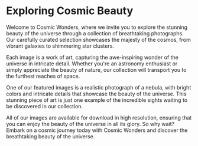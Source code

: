 <!--font:Montserrat-->

# Exploring Cosmic Beauty

Welcome to Cosmic Wonders, where we invite you to explore the stunning beauty of the universe through a collection of breathtaking photographs. Our carefully curated selection showcases the majesty of the cosmos, from vibrant galaxies to shimmering star clusters.

Each image is a work of art, capturing the awe-inspiring wonder of the universe in intricate detail. Whether you're an astronomy enthusiast or simply appreciate the beauty of nature, our collection will transport you to the furthest reaches of space.

One of our featured images is a realistic photograph of a nebula, with bright colors and intricate details that showcase the beauty of the universe. This stunning piece of art is just one example of the incredible sights waiting to be discovered in our collection.

All of our images are available for download in high resolution, ensuring that you can enjoy the beauty of the universe in all its glory. So why wait? Embark on a cosmic journey today with Cosmic Wonders and discover the breathtaking beauty of the universe.

<!--

Write me markdown content of website with wallpaper:

"A realistic photograph of a nebula, with bright colors and intricate details that showcase the beauty of the universe."

The header of the page should not be copy of the text but rather a real content of the website which is using this wallpaper.


---


# Cosmic Beauty - Explore the Wonders of the Universe

Welcome to Cosmic Beauty, where we showcase the stunning beauty of the universe through breathtaking photography. Our featured wallpaper is a realistic photograph of a nebula, with bright colors and intricate details that capture the awe-inspiring wonder of the cosmos.

Whether you're an astronomy enthusiast or simply appreciate the beauty of nature, our collection of wallpapers will transport you to the furthest reaches of space. From vibrant galaxies to shimmering star clusters, each image is carefully selected to highlight the majesty of the universe.

So why settle for a boring desktop background when you can have a stunning piece of art that inspires and captivates? Download our high-quality wallpapers today and experience the cosmic beauty of the universe in all its glory.


---


Heading is too long, rewrite whole content.


---


# Discover the Beauty of the Universe with Cosmic Wallpapers

Welcome to Cosmic Wallpapers, where we showcase the stunning beauty of the universe through breathtaking photography. Our collection features a variety of high-quality wallpapers that capture the awe-inspiring wonder of the cosmos.

One of our featured wallpapers is a realistic photograph of a nebula, with bright colors and intricate details that showcase the beauty of the universe. Whether you're an astronomy enthusiast or simply appreciate the beauty of nature, our wallpapers will transport you to the furthest reaches of space.

From vibrant galaxies to shimmering star clusters, each image is carefully selected to highlight the majesty of the universe. So why settle for a boring desktop background when you can have a stunning piece of art that inspires and captivates?

All of our wallpapers are available for download in high resolution, ensuring that you can enjoy the beauty of the universe in all its glory. So why wait? Discover the wonders of the cosmos today with Cosmic Wallpapers.


---


Heading should not include word "wallpaper". The website should not be about the wallpaper itself, wallpaper is just a related background, rewrite whole content.


---


# Cosmic Wonders - Explore the Beauty of the Universe

Welcome to Cosmic Wonders, where we take you on a journey through the stunning beauty of the universe. Our collection features a variety of breathtaking photographs that capture the awe-inspiring wonder of the cosmos.

From vibrant galaxies to shimmering star clusters, each image is carefully selected to highlight the majesty of the universe. Whether you're an astronomy enthusiast or simply appreciate the beauty of nature, our collection will transport you to the furthest reaches of space.

One of our featured images is a realistic photograph of a nebula, with bright colors and intricate details that showcase the beauty of the universe. This stunning piece of art is just one example of the incredible sights waiting to be discovered in our collection.

All of our images are available for download in high resolution, ensuring that you can enjoy the beauty of the universe in all its glory. So why wait? Embark on a cosmic journey today with Cosmic Wonders and discover the breathtaking beauty of the universe.


---


Heading is too long, rewrite whole content.


---


# Cosmic Wonders - Discover the Beauty of the Universe

Welcome to Cosmic Wonders, where we invite you to explore the stunning beauty of the universe through a collection of breathtaking photographs. Our carefully curated selection showcases the majesty of the cosmos, from vibrant galaxies to shimmering star clusters.

Each image is a work of art, capturing the awe-inspiring wonder of the universe in intricate detail. Whether you're an astronomy enthusiast or simply appreciate the beauty of nature, our collection will transport you to the furthest reaches of space.

One of our featured images is a realistic photograph of a nebula, with bright colors and intricate details that showcase the beauty of the universe. This stunning piece of art is just one example of the incredible sights waiting to be discovered in our collection.

All of our images are available for download in high resolution, ensuring that you can enjoy the beauty of the universe in all its glory. So why wait? Embark on a cosmic journey today with Cosmic Wonders and discover the breathtaking beauty of the universe.


---


Write me a Google font which is best fitting for the website.

Pick from the list:
- Lato
- Playfair Display
- Open Sans
- Alegreya
- Inter
- Barlow Condensed
- Roboto
- Raleway
- Great Vibes
- IBM Plex Sans
- Poppins
- Lobster
- Dancing Script
- Montserrat
- Orbitron
- Futura
- Exo 2


Write just the font name nothing else.


---


Montserrat

-->
